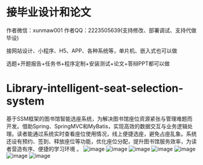 # 接毕业设计和论文
作者微信：xunmaw001  作者QQ：2223505639(支持修改、部署调试、支持代做毕设)

接网站设计、小程序、H5、APP、各种系统等，单片机、嵌入式也可以做

选题+开题报告+任务书+程序定制+安装测试+论文+答辩PPT都可以做
# Library-intelligent-seat-selection-system
基于SSM框架的图书馆智能选座系统，为解决图书馆座位资源紧张与管理难题而开发。借助Spring、SpringMVC和MyBatis，实现高效的数据交互与业务逻辑处理。读者能通过系统实时查看座位使用情况，线上便捷选座，避免占座乱象。系统还设有预约、签到、释放座位等功能，优化座位分配，提升图书馆服务效率，为读者营造有序、便捷的学习环境 。 
![image](https://github.com/user-attachments/assets/d3eddaea-7880-4f1b-853d-66c3a82749f5)
![image](https://github.com/user-attachments/assets/c45c31dd-969b-4070-b960-dd9d5686838f)
![image](https://github.com/user-attachments/assets/d9e49256-fb9c-416c-9345-38f0393ab690)
![image](https://github.com/user-attachments/assets/62f0d937-b836-4ef4-9ce0-a415738e6f5d)
![image](https://github.com/user-attachments/assets/067fb988-8a17-41c7-8497-e853469bdab0)
![image](https://github.com/user-attachments/assets/8f61ea76-edad-4535-b454-c06486a764fe)
![image](https://github.com/user-attachments/assets/abcc7d89-3f88-49ba-a36c-fe72a37d0d9b)
